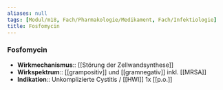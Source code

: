 ```yaml
---
aliases: null
tags: [Modul/m18, Fach/Pharmakologie/Medikament, Fach/Infektiologie]
title: Fosfomycin
---
```

### Fosfomycin
- **Wirkmechanismus**:: [[Störung der Zellwandsynthese]]
- **Wirkspektrum**:: [[grampositiv]] und [[gramnegativ]] inkl. [[MRSA]]
- **Indikation**:: Unkomplizierte Cystitis / [[HWI]] 1x [[p.o.]]